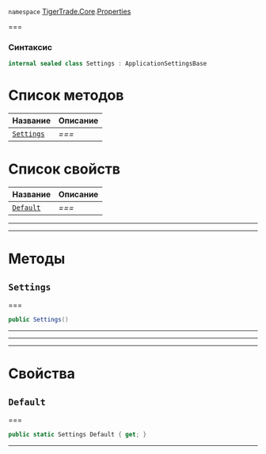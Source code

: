 
`namespace` [TigerTrade.Core](../../TigerTrade.Core.md).[Properties](../../TigerTrade.Core/Properties.md)


===

### Синтаксис
```csharp
internal sealed class Settings : ApplicationSettingsBase
```


# Список методов
| Название | Описание |
| --- | --- |
| [`Settings`](#method-settings) | *===* |

# Список свойств
| Название | Описание |
| --- | --- |
| [`Default`](#property-default) | *===* |





***  
***  
# Методы

## `Settings`<a href="method-settings" id="method-settings"></a>
===
```csharp
public Settings()
```

***  
***  
 ***  
# Свойства

## `Default`<a href="property-default" id="property-default"></a>
===
```csharp
public static Settings Default { get; }
```  
***

